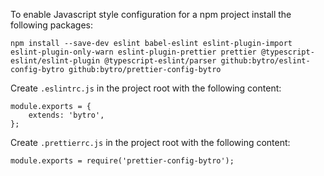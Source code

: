 To enable Javascript style configuration for a npm project install the following packages:
```
npm install --save-dev eslint babel-eslint eslint-plugin-import eslint-plugin-only-warn eslint-plugin-prettier prettier @typescript-eslint/eslint-plugin @typescript-eslint/parser github:bytro/eslint-config-bytro github:bytro/prettier-config-bytro
```

Create `.eslintrc.js` in the project root with the following content:
```
module.exports = {
    extends: 'bytro',
};
```

Create `.prettierrc.js` in the project root with the following content:
```
module.exports = require('prettier-config-bytro');
```
